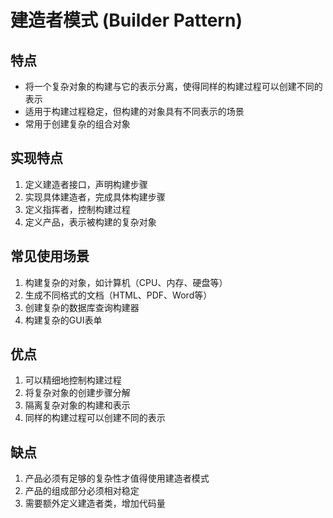 # 建造者模式 (Builder Pattern)

## 特点
- 将一个复杂对象的构建与它的表示分离，使得同样的构建过程可以创建不同的表示
- 适用于构建过程稳定，但构建的对象具有不同表示的场景
- 常用于创建复杂的组合对象

## 实现特点
1. 定义建造者接口，声明构建步骤
2. 实现具体建造者，完成具体构建步骤
3. 定义指挥者，控制构建过程
4. 定义产品，表示被构建的复杂对象

## 常见使用场景
1. 构建复杂的对象，如计算机（CPU、内存、硬盘等）
2. 生成不同格式的文档（HTML、PDF、Word等）
3. 创建复杂的数据库查询构建器
4. 构建复杂的GUI表单

## 优点
1. 可以精细地控制构建过程
2. 将复杂对象的创建步骤分解
3. 隔离复杂对象的构建和表示
4. 同样的构建过程可以创建不同的表示

## 缺点
1. 产品必须有足够的复杂性才值得使用建造者模式
2. 产品的组成部分必须相对稳定
3. 需要额外定义建造者类，增加代码量 